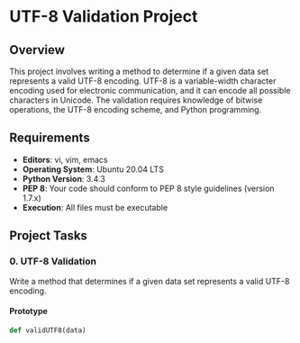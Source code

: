 # UTF-8 Validation Project

## Overview

This project involves writing a method to determine if a given data set represents a valid UTF-8 encoding. UTF-8 is a variable-width character encoding used for electronic communication, and it can encode all possible characters in Unicode. The validation requires knowledge of bitwise operations, the UTF-8 encoding scheme, and Python programming.

## Requirements

- **Editors**: vi, vim, emacs
- **Operating System**: Ubuntu 20.04 LTS
- **Python Version**: 3.4.3
- **PEP 8**: Your code should conform to PEP 8 style guidelines (version 1.7.x)
- **Execution**: All files must be executable

## Project Tasks

### 0. UTF-8 Validation

Write a method that determines if a given data set represents a valid UTF-8 encoding.

#### Prototype

```python
def validUTF8(data)

